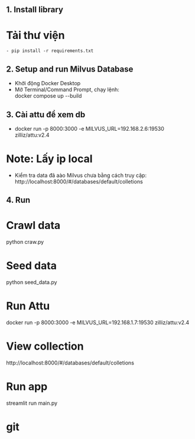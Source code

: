 ## 1. Install library
   # Tải thư viện 
    - pip install -r requirements.txt

## 2. Setup and run Milvus Database
   - Khởi động Docker Desktop
   - Mở Terminal/Command Prompt, chạy lệnh:  
        docker compose up --build

## 3. Cài attu để xem db
  - docker run -p 8000:3000 -e MILVUS_URL=192.168.2.6:19530 zilliz/attu:v2.4
  # Note: Lấy ip local
  - Kiểm tra data đã aào Milvus chưa bằng cách truy cập: http://localhost:8000/#/databases/default/colletions

## 4. Run 
  # Crawl data
  python craw.py

  # Seed data
  python seed_data.py

  # Run Attu 
  docker run -p 8000:3000 -e MILVUS_URL=192.168.1.7:19530 zilliz/attu:v2.4

  # View collection
  http://localhost:8000/#/databases/default/colletions

  # Run app
  streamlit run main.py

  # git








